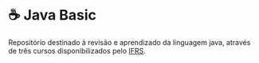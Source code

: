 # :coffee: Java Basic
Repositório destinado à revisão e aprendizado da linguagem java, através de três cursos disponibilizados pelo [IFRS](https://moodle.ifrs.edu.br/).
